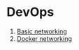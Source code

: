 # DevOps

1. [Basic networking](doc/1_networking.md)
2. [Docker networking](doc/2_docker_networking.md)